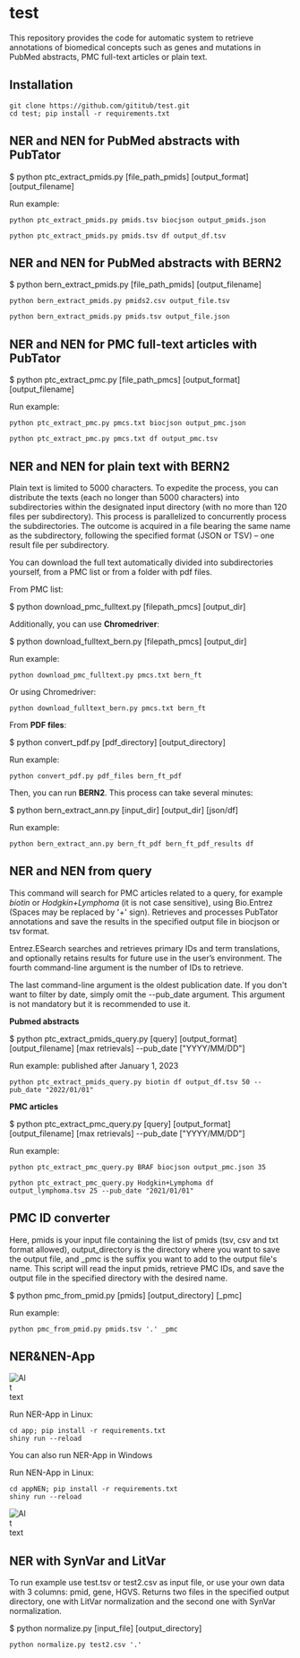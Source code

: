 # test
This repository provides the code for automatic system to retrieve annotations of biomedical concepts such as genes and mutations in PubMed abstracts, PMC full-text articles or plain text.


## Installation

```
git clone https://github.com/gititub/test.git
cd test; pip install -r requirements.txt
```

## NER and NEN for PubMed abstracts with PubTator

$ python ptc_extract_pmids.py [file_path_pmids] [output_format] [output_filename]

Run example: 
```
python ptc_extract_pmids.py pmids.tsv biocjson output_pmids.json
```
```
python ptc_extract_pmids.py pmids.tsv df output_df.tsv
```
## NER and NEN for PubMed abstracts with BERN2

$ python bern_extract_pmids.py [file_path_pmids] [output_filename]

```
python bern_extract_pmids.py pmids2.csv output_file.tsv
```
```
python bern_extract_pmids.py pmids.tsv output_file.json
```
## NER and NEN for PMC full-text articles with PubTator

$ python ptc_extract_pmc.py [file_path_pmcs] [output_format] [output_filename]

Run example:
```
python ptc_extract_pmc.py pmcs.txt biocjson output_pmc.json
```
```
python ptc_extract_pmc.py pmcs.txt df output_pmc.tsv
```

## NER and NEN for plain text with BERN2

Plain text is limited to 5000 characters. To expedite the process, you can distribute the texts (each no longer than 5000 characters) into subdirectories within the designated input directory (with no more than 120 files per subdirectory). This process is parallelized to concurrently process the subdirectories. The outcome is acquired in a file bearing the same name as the subdirectory, following the specified format (JSON or TSV) – one result file per subdirectory. 

You can download the full text automatically divided into subdirectories yourself, from a PMC list or from a folder with pdf files.

From PMC list:

$ python download_pmc_fulltext.py [filepath_pmcs] [output_dir]

Additionally, you can use **Chromedriver**:

$ python download_fulltext_bern.py [filepath_pmcs] [output_dir]

Run example: 
```
python download_pmc_fulltext.py pmcs.txt bern_ft
```
Or using Chromedriver:
```
python download_fulltext_bern.py pmcs.txt bern_ft
```
From **PDF files**:

$ python convert_pdf.py [pdf_directory] [output_directory]

Run example: 
```
python convert_pdf.py pdf_files bern_ft_pdf
```
Then, you can run **BERN2**. This process can take several minutes:

$ python bern_extract_ann.py [input_dir] [output_dir] [json/df]

Run example: 
```
python bern_extract_ann.py bern_ft_pdf bern_ft_pdf_results df
```

## NER and NEN from query

This command will search for PMC articles related to a query, for example *biotin* or *Hodgkin+Lymphoma* (it is not case sensitive), using Bio.Entrez (Spaces may be replaced by '+' sign). Retrieves and processes PubTator annotations and save the results in the specified output file in biocjson or tsv format.

Entrez.ESearch searches and retrieves primary IDs and term translations, and optionally retains results for future use in the user’s environment. The fourth command-line argument is the number of IDs to retrieve.

The last command-line argument is the oldest publication date. If you don't want to filter by date, simply omit the --pub_date argument. This argument is not mandatory but it is recommended to use it.

**Pubmed abstracts**

$ python ptc_extract_pmids_query.py [query] [output_format] [output_filename] [max retrievals] --pub_date ["YYYY/MM/DD"]

Run example: published after January 1, 2023
```
python ptc_extract_pmids_query.py biotin df output_df.tsv 50 --pub_date "2022/01/01"
```

**PMC articles**

$ python ptc_extract_pmc_query.py [query] [output_format] [output_filename] [max retrievals] --pub_date ["YYYY/MM/DD"]

Run example: 
```
python ptc_extract_pmc_query.py BRAF biocjson output_pmc.json 35
```
```
python ptc_extract_pmc_query.py Hodgkin+Lymphoma df output_lymphoma.tsv 25 --pub_date "2021/01/01"
```
## PMC ID converter

Here, pmids is your input file containing the list of pmids (tsv, csv and txt format allowed), output_directory is the directory where you want to save the output file, and _pmc is the suffix you want to add to the output file's name. This script will read the input pmids, retrieve PMC IDs, and save the output file in the specified directory with the desired name.

$ python pmc_from_pmid.py [pmids] [output_directory] [_pmc]
 
Run example: 
```
python pmc_from_pmid.py pmids.tsv '.' _pmc
```
## NER&NEN-App

<img
  src="https://github.com/gititub/test/blob/main/Screenshot.png"
  alt="Alt text"
  title="NER&NEN app"
  style="display: inline-block; margin: 0 auto; max-width: 30px">

Run NER-App in Linux: 
```
cd app; pip install -r requirements.txt
shiny run --reload
```
You can also run NER-App in Windows


Run NEN-App in Linux: 
```
cd appNEN; pip install -r requirements.txt
shiny run --reload
```

<img
  src="https://github.com/gititub/test/blob/main/Screenshot2.png"
  alt="Alt text"
  title="NER&NEN app"
  style="display: inline-block; margin: 0 auto; max-width: 30px">

## NER with SynVar and LitVar

To run example use test.tsv or test2.csv as input file, or use your own data with 3 columns: pmid, gene, HGVS. Returns two files in the specified output directory, one with LitVar normalization and the second one with SynVar normalization.

$ python normalize.py [input_file] [output_directory] 

```
python normalize.py test2.csv '.'
```
